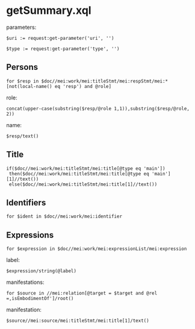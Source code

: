 # getSummary.xql
parameters:
```
$uri := request:get-parameter('uri', '')

$type := request:get-parameter('type', '')
```
## Persons
```
for $resp in $doc//mei:work/mei:titleStmt/mei:respStmt/mei:*[not(local-name() eq 'resp') and @role]
```
role:
```
concat(upper-case(substring($resp/@role 1,1)),substring($resp/@role, 2))
```
name:
```
$resp/text()
```
## Title
```
if($doc//mei:work/mei:titleStmt/mei:title[@type eq 'main'])
 then($doc//mei:work/mei:titleStmt/mei:title[@type eq 'main'][1]//text())
 else($doc//mei:work/mei:titleStmt/mei:title[1]//text())
```
## Identifiers
```
for $ident in $doc//mei:work/mei:identifier
```
## Expressions
```
for $expression in $doc//mei:work/mei:expressionList/mei:expression
```
label:
```
$expression/string(@label)
```
manifestations:
```			 
for $source in //mei:relation[@target = $target and @rel =‚isEmbodimentOf']/root()
```
manifestation:
```		
$source//mei:source/mei:titleStmt/mei:title[1]/text()
```

